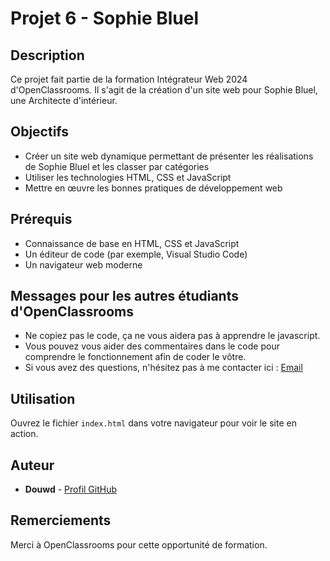 # Projet 6 - Sophie Bluel

## Description
Ce projet fait partie de la formation Intégrateur Web 2024 d'OpenClassrooms. Il s'agit de la création d'un site web pour Sophie Bluel, une Architecte d'intérieur.

## Objectifs
- Créer un site web dynamique permettant de présenter les réalisations de Sophie Bluel et les classer par catégories
- Utiliser les technologies HTML, CSS et JavaScript
- Mettre en œuvre les bonnes pratiques de développement web

## Prérequis
- Connaissance de base en HTML, CSS et JavaScript
- Un éditeur de code (par exemple, Visual Studio Code)
- Un navigateur web moderne

## Messages pour les autres étudiants d'OpenClassrooms
- Ne copiez pas le code, ça ne vous aidera pas à apprendre le javascript.
- Vous pouvez vous aider des commentaires dans le code pour comprendre le fonctionnement afin de coder le vôtre.
- Si vous avez des questions, n'hésitez pas à me contacter ici : [Email](mailto:guillaumelamarque7@gmail.com)

## Utilisation
Ouvrez le fichier `index.html` dans votre navigateur pour voir le site en action.

## Auteur
- **Douwd** - [Profil GitHub](https://github.com/Douwdy)

## Remerciements
Merci à OpenClassrooms pour cette opportunité de formation.